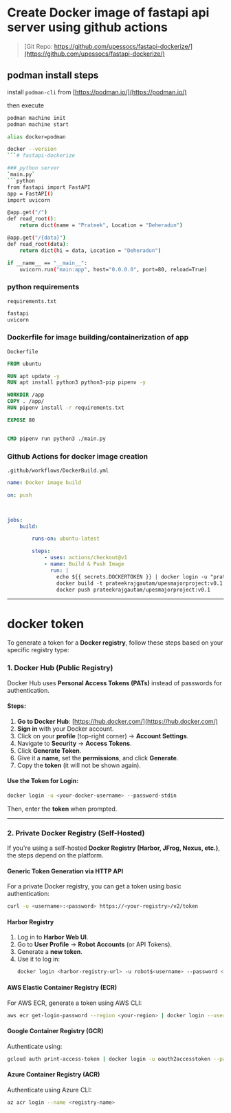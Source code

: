 # Create Docker image of fastapi api server using github actions

> [Git Repo: https://github.com/upessocs/fastapi-dockerize/](https://github.com/upessocs/fastapi-dockerize/)

## podman install steps

install `podman-cli` from [https://podman.io/](https://podman.io/)

then execute
```bash
podman machine init
podman machine start

alias docker=podman

docker --version
```# fastapi-dockerize

### python server
`main.py`
```python
from fastapi import FastAPI
app = FastAPI()
import uvicorn

@app.get("/")
def read_root():
    return dict(name = "Prateek", Location = "Deheradun")

@app.get("/{data}")
def read_root(data):
    return dict(hi = data, Location = "Deheradun")

if __name__ == "__main__":
    uvicorn.run("main:app", host="0.0.0.0", port=80, reload=True)
```

### python requirements 
`requirements.txt`
```txt
fastapi
uvicorn
```

### Dockerfile for image building/containerization of app
`Dockerfile`
```Dockerfile
FROM ubuntu

RUN apt update -y
RUN apt install python3 python3-pip pipenv -y

WORKDIR /app
COPY . /app/
RUN pipenv install -r requirements.txt

EXPOSE 80


CMD pipenv run python3 ./main.py
```

### Github Actions for docker image creation 
`.github/workflows/DockerBuild.yml`
```yml
name: Docker image build

on: push
    


jobs:
    build:

        runs-on: ubuntu-latest

        steps: 
            - uses: actions/checkout@v1
            - name: Build & Push Image
              run: |
                echo ${{ secrets.DOCKERTOKEN }} | docker login -u "prateekrajgautam" --password-stdin
                docker build -t prateekrajgautam/upesmajorproject:v0.1 .
                docker push prateekrajgautam/upesmajorproject:v0.1

```


---
# docker token
To generate a token for a **Docker registry**, follow these steps based on your specific registry type:


### **1. Docker Hub (Public Registry)**
Docker Hub uses **Personal Access Tokens (PATs)** instead of passwords for authentication.

#### **Steps:**
1. **Go to Docker Hub**: [https://hub.docker.com/](https://hub.docker.com/)
2. **Sign in** with your Docker account.
3. Click on your **profile** (top-right corner) → **Account Settings**.
4. Navigate to **Security** → **Access Tokens**.
5. Click **Generate Token**.
6. Give it a **name**, set the **permissions**, and click **Generate**.
7. Copy the **token** (it will not be shown again).

#### **Use the Token for Login:**
```sh
docker login -u <your-docker-username> --password-stdin
```
Then, enter the **token** when prompted.

---

### **2. Private Docker Registry (Self-Hosted)**
If you're using a self-hosted **Docker Registry (Harbor, JFrog, Nexus, etc.)**, the steps depend on the platform.

#### **Generic Token Generation via HTTP API**
For a private Docker registry, you can get a token using basic authentication:

```sh
curl -u <username>:<password> https://<your-registry>/v2/token
```

#### **Harbor Registry**
1. Log in to **Harbor Web UI**.
2. Go to **User Profile** → **Robot Accounts** (or API Tokens).
3. Generate a **new token**.
4. Use it to log in:
   ```sh
   docker login <harbor-registry-url> -u robot$<username> --password <token>
   ```

#### **AWS Elastic Container Registry (ECR)**
For AWS ECR, generate a token using AWS CLI:
```sh
aws ecr get-login-password --region <your-region> | docker login --username AWS --password-stdin <aws-account-id>.dkr.ecr.<region>.amazonaws.com
```

#### **Google Container Registry (GCR)**
Authenticate using:
```sh
gcloud auth print-access-token | docker login -u oauth2accesstoken --password-stdin https://gcr.io
```

#### **Azure Container Registry (ACR)**
Authenticate using Azure CLI:
```sh
az acr login --name <registry-name>
```

